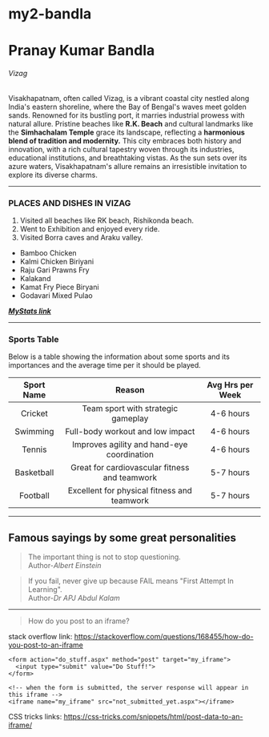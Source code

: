 # my2-bandla
# Pranay Kumar Bandla
###### Vizag
Visakhapatnam, often called Vizag, is a vibrant coastal city nestled along India's eastern shoreline, where the Bay of Bengal's waves meet golden sands. Renowned for its bustling port, it marries industrial prowess with natural allure. Pristine beaches like **R.K. Beach** and cultural landmarks like the **Simhachalam Temple** grace its landscape, reflecting a **harmonious blend of tradition and modernity.** This city embraces both history and innovation, with a rich cultural tapestry woven through its industries, educational institutions, and breathtaking vistas. As the sun sets over its azure waters, Visakhapatnam's allure remains an irresistible invitation to explore its diverse charms.

---

### PLACES AND DISHES IN VIZAG

1. Visited all beaches like RK beach, Rishikonda beach.
2. Went to Exhibition and enjoyed every ride.
3. Visited Borra caves and Araku valley.

* Bamboo Chicken
* Kalmi Chicken Biriyani
* Raju Gari Prawns Fry
* Kalakand
* Kamat Fry Piece Biryani
* Godavari Mixed Pulao


***[MyStats link](MyStats.md)***
 
----
### Sports Table 
Below is a table showing the information about some sports and its importances and the average time per it should be played.

| Sport Name | Reason | Avg Hrs per Week |
|:---:|:---:|:---:|
| Cricket | Team sport with strategic gameplay | 4-6 hours |
| Swimming | Full-body workout and low impact|4-6 hours|
|Tennis|Improves agility and hand-eye coordination|4-6 hours|
|Basketball|Great for cardiovascular fitness and teamwork|5-7 hours|
|Football|Excellent for physical fitness and teamwork|5-7 hours|

----
## Famous sayings by some great personalities

>The important thing is not to stop questioning.<br>
Author-*Albert Einstein*

>If you fail, never give up because FAIL means "First Attempt In Learning".<br>
Author-*Dr APJ Abdul Kalam*
----
>How do you post to an iframe?

stack overflow link: <https://stackoverflow.com/questions/168455/how-do-you-post-to-an-iframe>
```
<form action="do_stuff.aspx" method="post" target="my_iframe">
  <input type="submit" value="Do Stuff!">
</form>

<!-- when the form is submitted, the server response will appear in this iframe -->
<iframe name="my_iframe" src="not_submitted_yet.aspx"></iframe>
```
CSS tricks links: <https://css-tricks.com/snippets/html/post-data-to-an-iframe/>